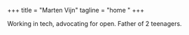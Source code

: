 +++
title = "Marten Vijn"
tagline = "home "
+++


Working in tech, advocating for open. Father of 2 teenagers.



